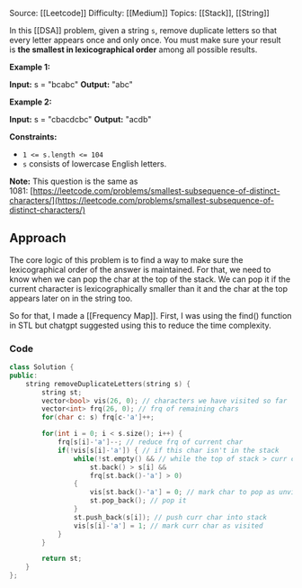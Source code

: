 Source: [[Leetcode]]
Difficulty: [[Medium]]
Topics: [[Stack]], [[String]]

In this [[DSA]] problem, given a string `s`, remove duplicate letters so that every letter appears once and only once. You must make sure your result is **the smallest in lexicographical order** among all possible results.

**Example 1:**

**Input:** s = "bcabc"
**Output:** "abc"

**Example 2:**

**Input:** s = "cbacdcbc"
**Output:** "acdb"

**Constraints:**

- `1 <= s.length <= 104`
- `s` consists of lowercase English letters.

**Note:** This question is the same as 1081: [https://leetcode.com/problems/smallest-subsequence-of-distinct-characters/](https://leetcode.com/problems/smallest-subsequence-of-distinct-characters/)

## Approach 
The core logic of this problem is to find a way to make sure the lexicographical order of the answer is maintained. For that, we need to know when we can pop the char at the top of the stack. We can pop it if the current character is lexicographically smaller than it and the char at the top appears later on in the string too. 

So for that, I made a [[Frequency Map]]. First, I was using the find() function in STL but chatgpt suggested using this to reduce the time complexity. 

### Code 
```cpp
class Solution {
public:
    string removeDuplicateLetters(string s) {
        string st;
        vector<bool> vis(26, 0); // characters we have visited so far
        vector<int> frq(26, 0); // frq of remaining chars
        for(char c: s) frq[c-'a']++;

        for(int i = 0; i < s.size(); i++) {
            frq[s[i]-'a']--; // reduce frq of current char
            if(!vis[s[i]-'a']) { // if this char isn't in the stack
                while(!st.empty() && // while the top of stack > curr char and we will see it later, pop it
                    st.back() > s[i] &&
                    frq[st.back()-'a'] > 0) 
                {
                    vis[st.back()-'a'] = 0; // mark char to pop as unvisited
                    st.pop_back(); // pop it
                }
                st.push_back(s[i]); // push curr char into stack
                vis[s[i]-'a'] = 1; // mark curr char as visited
            } 
        }

        return st;
    }
};
```